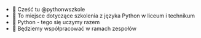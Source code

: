 - 👋 Cześć tu @pythonwszkole
- 👀 To miejsce dotyczące szkolenia z języka Python w liceum i technikum
- 🌱 Python - tego się uczymy razem
- 💞️ Będziemy współpracować w ramach zespołów

<!---
pythonwszkole/pythonwszkole is a ✨ special ✨ repository because its `README.md` (this file) appears on your GitHub profile.
You can click the Preview link to take a look at your changes.
--->
